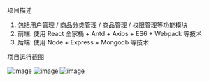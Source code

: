 项目描述
1) 包括用户管理 / 商品分类管理 / 商品管理 / 权限管理等功能模块
2) 前端: 使用 React 全家桶 + Antd + Axios + ES6 + Webpack 等技术
3) 后端: 使用 Node + Express + Mongodb 等技术


项目运行截图

![image](D:\MyProject\React-online-retailers\screenshot\运行截图0.png)
![image](D:\MyProject\React-online-retailers\screenshot\运行截图.jpg)
![image](D:\MyProject\React-online-retailers\screenshot\运行截图2.jpg)
